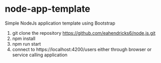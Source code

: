 node-app-template
=================

Simple NodeJs application template using Bootstrap

1. git clone the repository https://github.com/eahendricks6/node.js.git
2. npm install
3. npm run start
4. connect to https://localhost:4200/users either through browser or service calling application